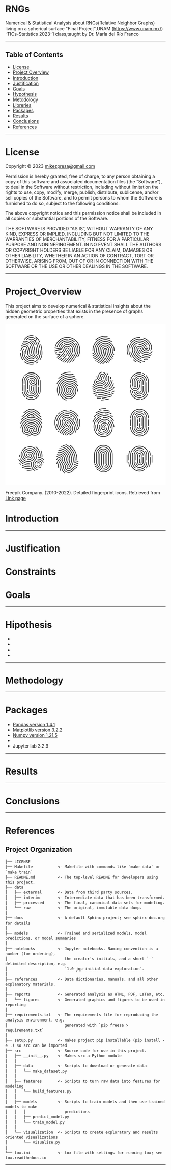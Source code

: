 RNGs
==============================

Numerical & Statistical Analysis about RNGs(Relative Neighbor Graphs) living on a spherical surface
"Final Project",UNAM (https://www.unam.mx/) -TICs-Statistics 2023-1 class,taught by Dr. María del Río Franco 


____
## Table of Contents

* [License](#License)
* [Project Overview](#Project_Overview)
* [Introduction](#Introduction)
* [Justification](#Justification)
* [Goals](#Goals)
* [Hypothesis](#Hypothesis)
* [Metodology](#Metodology)
* [Libreries](#Libreries)
* [Packages](#Packages)
* [Results](#Results)
* [Conclusions](#Conclusions)
* [References](#References)


____
# License
Copyright © 2023 <mikezpresa@gmail.com>

Permission is hereby granted, free of charge, to any person obtaining a copy of this software and associated documentation files (the “Software”), to deal in the Software without restriction, including without limitation the rights to use, copy, modify, merge, publish, distribute, sublicense, and/or sell copies of the Software, and to permit persons to whom the Software is furnished to do so, subject to the following conditions:

The above copyright notice and this permission notice shall be included in all copies or substantial portions of the Software.

THE SOFTWARE IS PROVIDED “AS IS”, WITHOUT WARRANTY OF ANY KIND, EXPRESS OR IMPLIED, INCLUDING BUT NOT LIMITED TO THE WARRANTIES OF MERCHANTABILITY, FITNESS FOR A PARTICULAR PURPOSE AND NONINFRINGEMENT. IN NO EVENT SHALL THE AUTHORS OR COPYRIGHT HOLDERS BE LIABLE FOR ANY CLAIM, DAMAGES OR OTHER LIABILITY, WHETHER IN AN ACTION OF CONTRACT, TORT OR OTHERWISE, ARISING FROM, OUT OF OR IN CONNECTION WITH THE SOFTWARE OR THE USE OR OTHER DEALINGS IN THE SOFTWARE.

____
# Project_Overview
This project aims to develop numerical & statistical insights about the hidden geometric properties that exists in the presence of graphs generated on the surface of a sphere. 

![Alt text](https://github.com/JZRodriguez/fingerprints_project/blob/main/Fingerprints%20patterns%202.jpg 'Fingerprints')

Freepik Company. (2010-2022). Detailed fingerprint icons. Retrieved from [Link page](https://www.freepik.es/vector-premium/iconos-detallados-huellas-dactilares-escaner-policia-pulgar-simbolos-vectoriales-identidad-persona-seguridad-id-pictogramos-dedo-identidad-tecnologia-biometric_4866225.htm)


# Introduction



______
# Justification



# Constraints

#  Goals



____
# Hipothesis
*
*
*
*

______
# Methodology








___

# Packages<br>
* [Pandas    version 1.4.1](https://pandas.pydata.org/)
* [Matplotlib version 3.2.2](https://matplotlib.org/)
* [Numpy      version 1.21.5](https://numpy.org/)  
* 
* Jupyter lab     3.2.9
___
# Results


____
# Conclusions



___
# References


Project Organization
------------

    ├── LICENSE
    ├── Makefile           <- Makefile with commands like `make data` or `make train`
    ├── README.md          <- The top-level README for developers using this project.
    ├── data
    │   ├── external       <- Data from third party sources.
    │   ├── interim        <- Intermediate data that has been transformed.
    │   ├── processed      <- The final, canonical data sets for modeling.
    │   └── raw            <- The original, immutable data dump.
    │
    ├── docs               <- A default Sphinx project; see sphinx-doc.org for details
    │
    ├── models             <- Trained and serialized models, model predictions, or model summaries
    │
    ├── notebooks          <- Jupyter notebooks. Naming convention is a number (for ordering),
    │                         the creator's initials, and a short `-` delimited description, e.g.
    │                         `1.0-jqp-initial-data-exploration`.
    │
    ├── references         <- Data dictionaries, manuals, and all other explanatory materials.
    │
    ├── reports            <- Generated analysis as HTML, PDF, LaTeX, etc.
    │   └── figures        <- Generated graphics and figures to be used in reporting
    │
    ├── requirements.txt   <- The requirements file for reproducing the analysis environment, e.g.
    │                         generated with `pip freeze > requirements.txt`
    │
    ├── setup.py           <- makes project pip installable (pip install -e .) so src can be imported
    ├── src                <- Source code for use in this project.
    │   ├── __init__.py    <- Makes src a Python module
    │   │
    │   ├── data           <- Scripts to download or generate data
    │   │   └── make_dataset.py
    │   │
    │   ├── features       <- Scripts to turn raw data into features for modeling
    │   │   └── build_features.py
    │   │
    │   ├── models         <- Scripts to train models and then use trained models to make
    │   │   │                 predictions
    │   │   ├── predict_model.py
    │   │   └── train_model.py
    │   │
    │   └── visualization  <- Scripts to create exploratory and results oriented visualizations
    │       └── visualize.py
    │
    └── tox.ini            <- tox file with settings for running tox; see tox.readthedocs.io


--------

